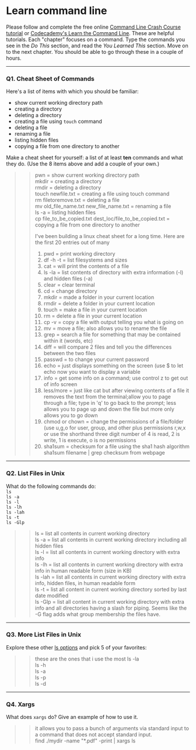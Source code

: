 # Learn command line

Please follow and complete the free online [Command Line Crash Course
tutorial](https://web.archive.org/web/20160708171659/http://cli.learncodethehardway.org/book/) or [Codecademy's Learn the Command Line](https://www.codecademy.com/learn/learn-the-command-line). These are helpful tutorials. Each "chapter" focuses on a command. Type the commands you see in the _Do This_ section, and read the _You Learned This_ section. Move on to the next chapter. You should be able to go through these in a couple of hours.

---

### Q1.  Cheat Sheet of Commands  

Here's a list of items with which you should be familiar:  
* show current working directory path
* creating a directory
* deleting a directory
* creating a file using `touch` command
* deleting a file
* renaming a file
* listing hidden files
* copying a file from one directory to another

Make a cheat sheet for yourself: a list of at least **ten** commands and what they do.  (Use the 8 items above and add a couple of your own.)  

> > pwn = show current working directory path  
> > mkdir = creating a directory  
> > rmdir = deleting a directory  
> > touch newfile.txt = creating a file using touch command  
> > rm filetoremove.txt = deleting a file  
> > mv old_file_name.txt new_file_name.txt = renaming a file  
> > ls -a = listing hidden files  
> > cp file_to_be_copied.txt dest_loc/file_to_be_copied.txt = copying a file from one directory to another  
> > 
> > 
> > I've been building a linux cheat sheet for a long time.  Here are the first 20 entries out of many  
> > 1)  pwd = print working directory  
> > 2)  df -h -t = list filesystems and sizes  
> > 3)  cat = will print the contents of a file  
> > 4)  ls -la = list contents of directory with extra information (-l) and hidden files (-a)  
> > 5)  clear = clear terminal  
> > 6)  cd = change directory  
> > 7)  mkdir = made a folder in your current location  
> > 8)  rmdir = delete a folder in your current location  
> > 9)  touch = make a file in your current location  
> > 10) rm = delete a file in your current location  
> > 11) cp -v = copy a file with output telling you what is going on  
> > 12) mv = move a file; also allows you to rename the file  
> > 13) grep = search a file for something that may be contained within it (words, etc)  
> > 14) diff = will compare 2 files and tell you the differences between the two files  
> > 15) passwd = to change your current password  
> > 16) echo = just displays something on the screen (use $ to let echo now you want to display a variable  
> > 17) info = get some info on a command; use control z to get out of info screen  
> > 18) less/more = just like cat but after viewing contents of a file it removes the text from the terminal;allow you to page through a file; type in 'q' to go back to the prompt; less allows you to page up and down the file but more only allows you to go down  
> > 19) chmod or chown = change the permissions of a file/folder (use u,g,o for user, group, and other plus permissions r,w,x or use the shorthand three digit number of 4 is read, 2 is write, 1 is execute, o is no permissions  
> > 20) sha1sum = checksum for a file using the sha1 hash algorithm sha1sum filename | grep checksum from webpage  

---

### Q2.  List Files in Unix   

What do the following commands do:  
`ls`  
`ls -a`  
`ls -l`  
`ls -lh`  
`ls -lah`  
`ls -t`  
`ls -Glp`  

> > ls = list all contents in current working directory  
> > ls -a = list all contents in current working directory including all hidden files  
> > ls -l = list all contents in current working directory with extra info  
> > ls -lh = list all contents in current working directory with extra info in human readable form (size in KB)  
> > ls -lah = list all contents in current working directory with extra info, hidden files, in human readable form  
> > ls -t = list all content in current working directory sorted by last date modified  
> > ls -Glp = list all content in current working directory with extra info and all directories having a slash for piping. Seems like the -G flag adds what group membership the files have.  


---

### Q3.  More List Files in Unix  

Explore these other [ls options](http://www.techonthenet.com/unix/basic/ls.php) and pick 5 of your favorites:

> > these are the ones that i use the most
> > ls -la  
> > ls -h  
> > ls -a  
> > ls -p  
> > ls -d  

---

### Q4.  Xargs   

What does `xargs` do? Give an example of how to use it.

> > it allows you to pass a bunch of arguments via standard input to a command that does not accept standard input.  
> > find ./mydir -name "*.pdf" -print | xargs ls  

 

